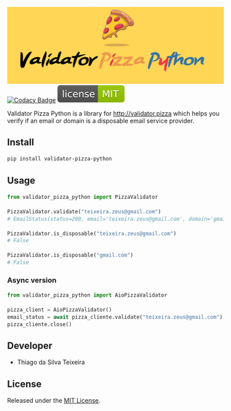 ![banner](https://raw.githubusercontent.com/teixeirazeus/validator-pizza-python/main/readme_assets/banner.png)[![Codacy Badge](https://app.codacy.com/project/badge/Grade/3d2350bb03a940419f857c8f89b90310)](https://www.codacy.com/gh/teixeirazeus/validator-pizza-python/dashboard?utm_source=github.com\&utm_medium=referral\&utm_content=teixeirazeus/validator-pizza-python\&utm_campaign=Badge_Grade)
[![License](https://raw.githubusercontent.com/teixeirazeus/validator-pizza-python/main/readme_assets/mit.svg)](http://opensource.org/licenses/MIT)

Validator Pizza Python is a library for http://validator.pizza which helps you verify if an email or domain is a disposable email service provider.

## Install

```bash
pip install validator-pizza-python
```

## Usage

```python
from validator_pizza_python import PizzaValidator

PizzaValidator.validate("teixeira.zeus@gmail.com")
# EmailStatus(status=200, email='teixeira.zeus@gmail.com', domain='gmail.com', mx=True, disposable=False, alias=False, did_you_mean=None)

PizzaValidator.is_disposable("teixeira.zeus@gmail.com")
# False

PizzaValidator.is_disposable("gmail.com")
# False
```

### Async version

```python
from validator_pizza_python import AioPizzaValidator

pizza_client = AioPizzaValidator()
email_status = await pizza_cliente.validate("teixeira.zeus@gmail.com")
pizza_cliente.close()
```

## Developer

*   Thiago da Silva Teixeira

## License

Released under the [MIT License](http://opensource.org/licenses/MIT).
